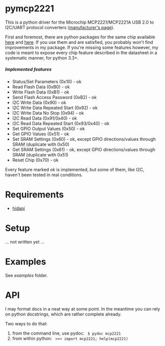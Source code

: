 # pymcp2221
This is a python driver for the Microchip MCP2221/MCP2221A USB 2.0 to I2C/UART protocol converters
([manufacturer's page](https://www.microchip.com/en-us/product/MCP2221A)).

First and foremost, there are python packages for the same chip available [here](https://github.com/nonNoise/PyMCP2221A) and [here](https://github.com/pilotak/python-mcp2221). If you use them and are satisfied, you probably won't find improvements in my package. If you're missing some features however, my code is meant to expose every chip feature described in the datasheet in a systematic manner, for python 3.3+.

##### Implemented features
- Status/Set Parameters (0x10) - ok
- Read Flash Data (0xB0) - ok
- Write Flash Data (0xB1) - ok
- Send Flash Access Password (0xB2) - ok
- I2C Write Data (0x90) - ok
- I2C Write Data Repeated Start (0x92) - ok
- I2C Write Data No Stop (0x94) - ok
- I2C Read Data (0x91/0x40) - ok
- I2C Read Data Repeated Start (0x93/0x40) - ok
- Set GPIO Output Values (0x50) - ok
- Get GPIO Values (0x51) - ok
- Set SRAM Settings (0x60) - ok, except GPIO directions/values through SRAM (duplicate with 0x50)
- Get SRAM Settings (0x61) - ok, except GPIO directions/values through SRAM (duplicate with 0x51)
- Reset Chip (0x70) - ok

Every feature marked *ok* is implemented, but some of them, like I2C, haven't been tested in real conditions.

# Requirements
- [hidapi](https://pypi.org/project/hidapi)

# Setup
... not written yet ...

# Examples
See *examples* folder.

# API
I may format docs in a neat way at some point. In the meantime you can rely on python docstrings, which are rather complete already.

Two ways to do that:
1) from the command line, use pydoc:
    ` $ pydoc mcp2221`
2) from within python:
    ` >>> import mcp2221; help(mcp2221)`
